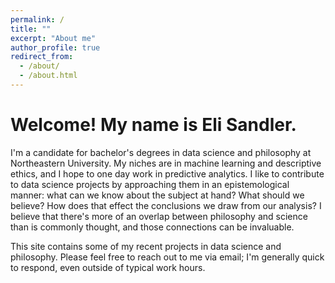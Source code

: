```yaml
---
permalink: /
title: ""
excerpt: "About me"
author_profile: true
redirect_from: 
  - /about/
  - /about.html
---
```

# Welcome! My name is Eli Sandler. 

I'm a candidate for bachelor's degrees in data science and philosophy at Northeastern University. My niches are in machine learning and descriptive ethics, and I hope to one day work in predictive analytics. I like to contribute to data science projects by approaching them in an epistemological manner: what can we know about the subject at hand? What should we believe? How does that effect the conclusions we draw from our analysis? I believe that there's more of an overlap between philosophy and science than is commonly thought, and those connections can be invaluable. 

This site contains some of my recent projects in data science and philosophy. Please feel free to reach out to me via email; I'm generally quick to respond, even outside of typical work hours. 
